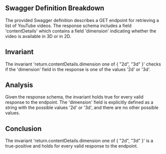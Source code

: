 ## Swagger Definition Breakdown
The provided Swagger definition describes a GET endpoint for retrieving a list of YouTube videos. The response schema includes a field 'contentDetails' which contains a field 'dimension' indicating whether the video is available in 3D or in 2D.

## Invariant
The invariant 'return.contentDetails.dimension one of { "2d", "3d" }' checks if the 'dimension' field in the response is one of the values '2d' or '3d'.

## Analysis
Given the response schema, the invariant holds true for every valid response to the endpoint. The 'dimension' field is explicitly defined as a string with the possible values '2d' or '3d', and there are no other possible values.

## Conclusion
The invariant 'return.contentDetails.dimension one of { "2d", "3d" }' is a true-positive and holds for every valid response to the endpoint.
